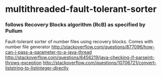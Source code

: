 # multithreaded-fault-tolerant-sorter
### follows Recovery Blocks algorithm (RcB) as specified by Pullum 
Fault-tolerant sorter of number files using recovery blocks. Comes with number file generator
http://stackoverflow.com/questions/877096/how-can-i-pass-a-parameter-to-a-java-thread
http://stackoverflow.com/questions/6456219/java-checking-if-parseint-throws-exception
http://stackoverflow.com/questions/10706721/convert-liststring-to-listinteger-directly
